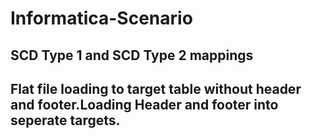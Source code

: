 # Informatica-Scenario
## SCD Type 1 and SCD Type 2 mappings
## Flat file loading to target table without header and footer.Loading Header and footer into seperate targets.
